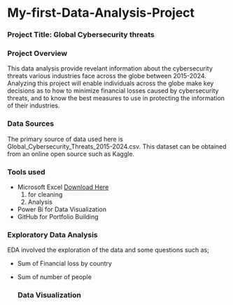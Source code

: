 # My-first-Data-Analysis-Project
### Project Title: Global Cybersecurity threats

### Project Overview

This data analysis provide revelant information about the cybersecurity threats various industries face across the globe between 2015-2024. Analyzing this project will enable individuals across the globe make key decisions as to how to minimize financial losses caused by cybersecurity threats, and to know the best measures to use in protecting the information of their industries.
### Data Sources
The primary source of data used here is Global_Cybersecurity_Threats_2015-2024.csv. This dataset can be obtained from an online open source such as Kaggle.

### Tools used
- Microsoft Excel [Download Here](Https://www.microsoft.com)
  1. for cleaning
  2. Analysis 
- Power Bi for Data Visualization
- GitHub for Portfolio Building
  
### Exploratory Data Analysis 
EDA involved the exploration of the data and some questions such as;
- Sum of Financial loss by country
- Sum of number of people

  ### Data Visualization
  
